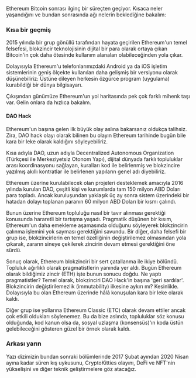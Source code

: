 Ethereum Bitcoin sonrası ilginç bir süreçten geçiyor. Kısaca neler yaşandığını ve bundan sonrasında ağı nelerin beklediğine bakalım: 

### Kısa bir geçmiş

2015 yılında bir grup gönüllü tarafından hayata geçirilen Ethereum'un temel felsefesi, blokzincir teknolojisinin dijital bir para olarak ortaya çıkan Bitcoin'in çok daha ötesinde kullanım alanaları olabileceğinden yola çıkar. 

Dolayısıyla Ethereum'u telefonlarımızdaki Android ya da iOS işletim sistemlerinin geniş ölçekte kullanılan daha gelişmiş bir versiyonu olarak düşünebiliriz: Üstüne dileyen herkesin özgürce program (uygulama) kurabildiği bir dünya bilgisayarı. 

Çıkışından günümüze Ethereum'un yol haritasında pek çok farklı mihenk taşı var. Gelin onlara da hızlıca bakalım. 

#### DAO Hack

Ethereum'un başına gelen ilk büyük olay aslına bakarsanız oldukça talihsiz. Zira, DAO hack olayı olarak bilinen bu olayın Ethereum tarihinde bugün bile kara bir leke olarak kaldığını söyleyebiliriz. 

Kısa adıyla DAO, uzun adıyla Decentralized Autonomous Organization (Türkçesi ile Merkeziyetsiz Otonom Yapı), dijital dünyada farklı topluluklar arası koordinasyonu sağlayan, kuralları kod ile belirlenmiş ve blokzincire yazılmış akıllı kontratlar ile belirlenen yapıların genel adı diyebiliriz. 

Ethereum üzerine kurulabilecek olan projeleri desteklemek amacıyla 2016 yılında kurulan DAO, çeşitli kişi ve kurumlarda tam 150 milyon ABD Doları para topladı. Ancak kuruluşundan yaklaşık üç ay sonra sistem üzerindeki bir hatadan dolayı toplanan paranın 60 milyon ABD Doları bir kısmı çalındı. 

Bunun üzerine Ethereum topluluğu nasıl bir tavır alınması gerektiği konusunda hararetli bir tartışma yaşadı. Pragmatik düşünen bir kısım, Ethereum'un daha emekleme aşamasında olduğunu söyleyerek blokzincirin çalınma işlemini yok sayması gerektiğini savundu. Bir diğer, daha felsefi bir grup ise, blokzincirlerin en temel özelliğinin değiştirilemez olmasından yola çıkarak, zararın sineye çekilerek zincirin devam etmesi gerektiğini öne sürdü. 

Sonuç olarak, Ethereum blokzinciri bir sert çatallanma ile ikiye bölündü. Topluluk ağırlıklı olarak pragmatistlerin yanında yer aldı. Bugün Ethereum olarak bildiğimiz zincir (ETH) işte bunun sonucu doğdu. Ne yaptı pragmatistler? Temel olarak, blokzinciri DAO Hack'in başına 'geri sardılar'. Blokzincirin değiştirilemezlik (immutability) ilkesine aykırı mı? Kesinlikle. Dolayısıyla bu olan Ethereum üzerinde hâlâ konuşulan kara bir leke olarak kaldı. 

Diğer grup ise yollarına Ethereum Classic (ETC) olarak devam ettiler ancak çok etkili oldukları söylenemez. Bu da bize aslında, topluluklar söz konusu olduğunda, kod kanun olsa da, sosyal uzlaşma (konsensüs)'ın koda üstün gelebileceğini gösteren güzel bir örnek olarak kaldı. 

### Arkası yarın
Yazı dizimizin bundan sonraki bölümlerinde 2017 Şubat ayından 2020 Nisan ayına kadar süren kış uykusunu, CryptoKitties olayını, DeFi ve NFT'nin yükselişini ve diğer teknik geliştirmelere göz atacağız. 

